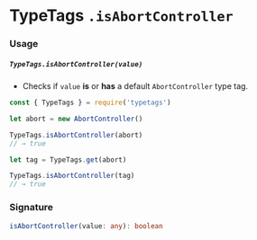 # TypeTags `.isAbortController`

### Usage

##### `TypeTags.isAbortController(value)`

- Checks if `value` **is** or **has** a default `AbortController` type tag.

```js
const { TypeTags } = require('typetags')

let abort = new AbortController()

TypeTags.isAbortController(abort)
// → true

let tag = TypeTags.get(abort)

TypeTags.isAbortController(tag)
// → true
```

### Signature

```ts
isAbortController(value: any): boolean
```
